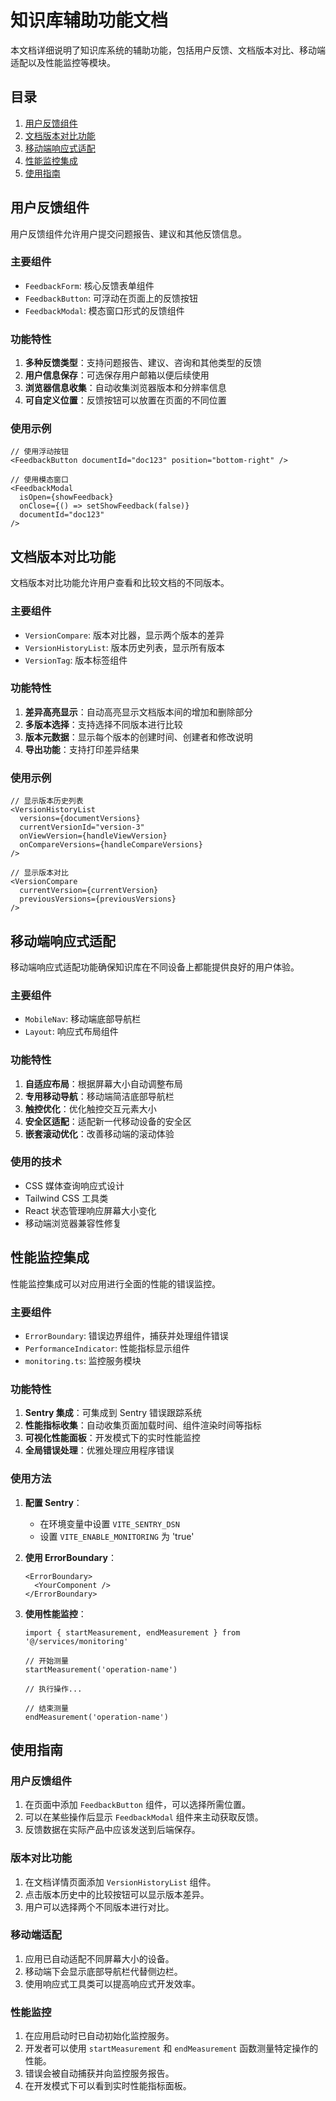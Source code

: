 # 知识库辅助功能文档

本文档详细说明了知识库系统的辅助功能，包括用户反馈、文档版本对比、移动端适配以及性能监控等模块。

## 目录

1. [用户反馈组件](#用户反馈组件)
2. [文档版本对比功能](#文档版本对比功能)
3. [移动端响应式适配](#移动端响应式适配)
4. [性能监控集成](#性能监控集成)
5. [使用指南](#使用指南)

## 用户反馈组件

用户反馈组件允许用户提交问题报告、建议和其他反馈信息。

### 主要组件

- `FeedbackForm`: 核心反馈表单组件
- `FeedbackButton`: 可浮动在页面上的反馈按钮
- `FeedbackModal`: 模态窗口形式的反馈组件

### 功能特性

1. **多种反馈类型**：支持问题报告、建议、咨询和其他类型的反馈
2. **用户信息保存**：可选保存用户邮箱以便后续使用
3. **浏览器信息收集**：自动收集浏览器版本和分辨率信息
4. **可自定义位置**：反馈按钮可以放置在页面的不同位置

### 使用示例

```tsx
// 使用浮动按钮
<FeedbackButton documentId="doc123" position="bottom-right" />

// 使用模态窗口
<FeedbackModal 
  isOpen={showFeedback} 
  onClose={() => setShowFeedback(false)} 
  documentId="doc123" 
/>
```

## 文档版本对比功能

文档版本对比功能允许用户查看和比较文档的不同版本。

### 主要组件

- `VersionCompare`: 版本对比器，显示两个版本的差异
- `VersionHistoryList`: 版本历史列表，显示所有版本
- `VersionTag`: 版本标签组件

### 功能特性

1. **差异高亮显示**：自动高亮显示文档版本间的增加和删除部分
2. **多版本选择**：支持选择不同版本进行比较
3. **版本元数据**：显示每个版本的创建时间、创建者和修改说明
4. **导出功能**：支持打印差异结果

### 使用示例

```tsx
// 显示版本历史列表
<VersionHistoryList 
  versions={documentVersions} 
  currentVersionId="version-3"
  onViewVersion={handleViewVersion}
  onCompareVersions={handleCompareVersions}
/>

// 显示版本对比
<VersionCompare 
  currentVersion={currentVersion} 
  previousVersions={previousVersions} 
/>
```

## 移动端响应式适配

移动端响应式适配功能确保知识库在不同设备上都能提供良好的用户体验。

### 主要组件

- `MobileNav`: 移动端底部导航栏
- `Layout`: 响应式布局组件

### 功能特性

1. **自适应布局**：根据屏幕大小自动调整布局
2. **专用移动导航**：移动端简洁底部导航栏
3. **触控优化**：优化触控交互元素大小
4. **安全区适配**：适配新一代移动设备的安全区
5. **嵌套滚动优化**：改善移动端的滚动体验

### 使用的技术

- CSS 媒体查询响应式设计
- Tailwind CSS 工具类
- React 状态管理响应屏幕大小变化
- 移动端浏览器兼容性修复

## 性能监控集成

性能监控集成可以对应用进行全面的性能的错误监控。

### 主要组件

- `ErrorBoundary`: 错误边界组件，捕获并处理组件错误
- `PerformanceIndicator`: 性能指标显示组件
- `monitoring.ts`: 监控服务模块

### 功能特性

1. **Sentry 集成**：可集成到 Sentry 错误跟踪系统
2. **性能指标收集**：自动收集页面加载时间、组件渲染时间等指标
3. **可视化性能面板**：开发模式下的实时性能监控
4. **全局错误处理**：优雅处理应用程序错误

### 使用方法

1. **配置 Sentry**：
   - 在环境变量中设置 `VITE_SENTRY_DSN`
   - 设置 `VITE_ENABLE_MONITORING` 为 'true'

2. **使用 ErrorBoundary**：
   ```tsx
   <ErrorBoundary>
     <YourComponent />
   </ErrorBoundary>
   ```

3. **使用性能监控**：
   ```tsx
   import { startMeasurement, endMeasurement } from '@/services/monitoring'

   // 开始测量
   startMeasurement('operation-name')
   
   // 执行操作...
   
   // 结束测量
   endMeasurement('operation-name')
   ```

## 使用指南

### 用户反馈组件

1. 在页面中添加 `FeedbackButton` 组件，可以选择所需位置。
2. 可以在某些操作后显示 `FeedbackModal` 组件来主动获取反馈。
3. 反馈数据在实际产品中应该发送到后端保存。

### 版本对比功能

1. 在文档详情页面添加 `VersionHistoryList` 组件。
2. 点击版本历史中的比较按钮可以显示版本差异。
3. 用户可以选择两个不同版本进行对比。

### 移动端适配

1. 应用已自动适配不同屏幕大小的设备。
2. 移动端下会显示底部导航栏代替侧边栏。
3. 使用响应式工具类可以提高响应式开发效率。

### 性能监控

1. 在应用启动时已自动初始化监控服务。
2. 开发者可以使用 `startMeasurement` 和 `endMeasurement` 函数测量特定操作的性能。
3. 错误会被自动捕获并向监控服务报告。
4. 在开发模式下可以看到实时性能指标面板。